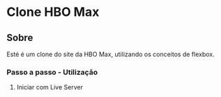 # Clone HBO Max

## Sobre
Esté é um clone do site da HBO Max, utilizando os conceitos de flexbox.

### Passo a passo - Utilização

1. Iniciar com Live Server
